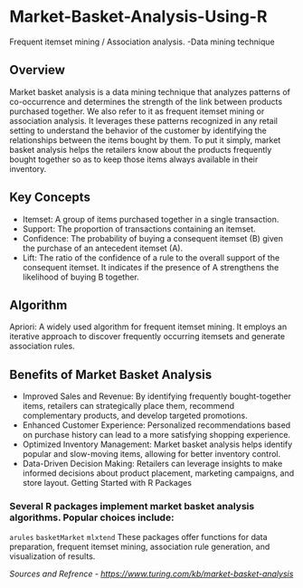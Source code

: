 # Market-Basket-Analysis-Using-R
Frequent itemset mining / Association analysis. -Data mining technique

## Overview
Market basket analysis is a data mining technique that analyzes patterns of co-occurrence and determines the strength of the link between products purchased together. We also refer to it as frequent itemset mining or association analysis. It leverages these patterns recognized in any retail setting to understand the behavior of the customer by identifying the relationships between the items bought by them. To put it simply, market basket analysis helps the retailers know about the products frequently bought together so as to keep those items always available in their inventory.
## Key Concepts

- Itemset: A group of items purchased together in a single transaction.   
- Support: The proportion of transactions containing an itemset.  
- Confidence: The probability of buying a consequent itemset (B) given the purchase of an antecedent itemset (A).
- Lift: The ratio of the confidence of a rule to the overall support of the consequent itemset. It indicates if the presence of A strengthens the likelihood of buying B together.

## Algorithm  
  
Apriori: A widely used algorithm for frequent itemset mining. It employs an iterative approach to discover frequently occurring itemsets and generate association rules.
## Benefits of Market Basket Analysis

- Improved Sales and Revenue: By identifying frequently bought-together items, retailers can strategically place them, recommend complementary products, and develop targeted promotions.
- Enhanced Customer Experience: Personalized recommendations based on purchase history can lead to a more satisfying shopping experience.
- Optimized Inventory Management: Market basket analysis helps identify popular and slow-moving items, allowing for better inventory control.
- Data-Driven Decision Making: Retailers can leverage insights to make informed decisions about product placement, marketing campaigns, and store layout.
  Getting Started with R Packages

### Several R packages implement market basket analysis algorithms. Popular choices include:

`arules`
`basketMarket`
`mlxtend`
These packages offer functions for data preparation, frequent itemset mining, association rule generation, and visualization of results.

_Sources and Refrence - https://www.turing.com/kb/market-basket-analysis_
